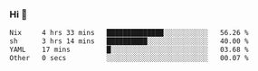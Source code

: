### Hi 👋

<!--START_SECTION:waka-->

```txt
Nix     4 hrs 33 mins   ██████████████░░░░░░░░░░░   56.26 %
sh      3 hrs 14 mins   ██████████░░░░░░░░░░░░░░░   40.00 %
YAML    17 mins         █░░░░░░░░░░░░░░░░░░░░░░░░   03.68 %
Other   0 secs          ░░░░░░░░░░░░░░░░░░░░░░░░░   00.07 %
```

<!--END_SECTION:waka-->
